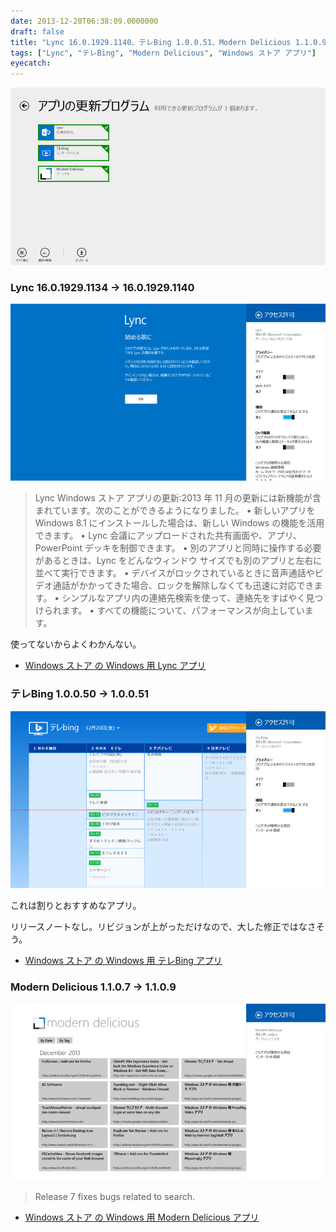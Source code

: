 ```yaml
---
date: 2013-12-20T06:38:09.0000000
draft: false
title: "Lync 16.0.1929.1140、テレBing 1.0.0.51、Modern Delicious 1.1.0.9"
tags: ["Lync", "テレBing", "Modern Delicious", "Windows ストア アプリ"]
eyecatch: 
---
```

<p><span itemscope itemtype="http://schema.org/Photograph"><img src="20131220062833.png" alt="f:id:daruyanagi:20131220062833p:plain" title="f:id:daruyanagi:20131220062833p:plain" class="hatena-fotolife" itemprop="image"></span><br />
</p>

<div class="section">
<h3>Lync 16.0.1929.1134 → 16.0.1929.1140</h3>
<p><span itemscope itemtype="http://schema.org/Photograph"><img src="20131220063454.png" alt="f:id:daruyanagi:20131220063454p:plain" title="f:id:daruyanagi:20131220063454p:plain" class="hatena-fotolife" itemprop="image"></span><br />
</p>

<blockquote>
<p>Lync Windows ストア アプリの更新:2013 年 11 月の更新には新機能が含まれています。次のことができるようになりました。 • 新しいアプリを Windows 8.1 にインストールした場合は、新しい Windows の機能を活用できます。 • Lync 会議にアップロードされた共有画面や、アプリ、PowerPoint デッキを制御できます。 • 別のアプリと同時に操作する必要があるときは、Lync をどんなウィンドウ サイズでも別のアプリと左右に並べて実行できます。 • デバイスがロックされているときに音声通話やビデオ通話がかかってきた場合、ロックを解除しなくても迅速に対応できます。 • シンプルなアプリ内の連絡先検索を使って、連絡先をすばやく見つけられます。 • すべての機能について、パフォーマンスが向上しています。</p>

</blockquote>
<p>使ってないからよくわかんない。</p>

<ul>
<li><a href="http://apps.microsoft.com/windows/ja-jp/app/lync/ba4b9485-8712-41ff-a9ea-6243a3e07682">Windows &#x30B9;&#x30C8;&#x30A2; &#x306E; Windows &#x7528; Lync &#x30A2;&#x30D7;&#x30EA;</a></li>
</ul>
</div>
<div class="section">
<h3>テレBing 1.0.0.50 → 1.0.0.51</h3>
<p><span itemscope itemtype="http://schema.org/Photograph"><img src="20131220063659.png" alt="f:id:daruyanagi:20131220063659p:plain" title="f:id:daruyanagi:20131220063659p:plain" class="hatena-fotolife" itemprop="image"></span></p><p>これは割りとおすすめなアプリ。</p><p>リリースノートなし。リビジョンが上がっただけなので、大した修正ではなさそう。</p>

<ul>
<li><a href="http://apps.microsoft.com/windows/ja-jp/app/bing/f9d26949-474a-41b8-9638-cb1900317178">Windows &#x30B9;&#x30C8;&#x30A2; &#x306E; Windows &#x7528; &#x30C6;&#x30EC;Bing &#x30A2;&#x30D7;&#x30EA;</a></li>
</ul>
</div>
<div class="section">
<h3>Modern Delicious 1.1.0.7 → 1.1.0.9</h3>
<p><span itemscope itemtype="http://schema.org/Photograph"><img src="20131220063649.png" alt="f:id:daruyanagi:20131220063649p:plain" title="f:id:daruyanagi:20131220063649p:plain" class="hatena-fotolife" itemprop="image"></span><br />
</p>

<blockquote>
<p>Release 7 fixes bugs related to search.</p>

</blockquote>

<ul>
<li><a href="http://apps.microsoft.com/windows/ja-jp/app/modern-delicious/729b104f-b40e-44a2-972e-7a5142b4a9a6">Windows &#x30B9;&#x30C8;&#x30A2; &#x306E; Windows &#x7528; Modern Delicious &#x30A2;&#x30D7;&#x30EA;</a></li>
</ul>
</div>
